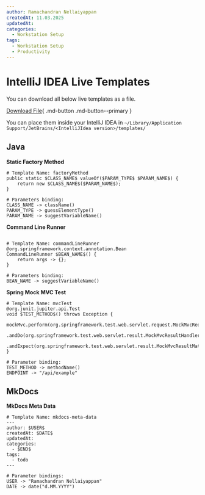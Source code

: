 ```yaml
---
author: Ramachandran Nellaiyappan
createdAt: 11.03.2025
updatedAt:
categories:
  - Workstation Setup
tags:
  - Workstation Setup
  - Productivity
---
```


# IntelliJ IDEA Live Templates

You can download all below live templates as a file.

[Download File](../assets/data/intellij-idea-live-templates/custom-intellij-idea-live-templates.xml){ .md-button .md-button--primary }

You can place them inside your IntelliJ IDEA in
`~/Library/Application Support/JetBrains/<IntelliJIdea version>/templates/`

## Java

**Static Factory Method**

```shell
# Template Name: factoryMethod
public static $CLASS_NAME$ valueOf($PARAM_TYPE$ $PARAM_NAME$) {
    return new $CLASS_NAME$($PARAM_NAME$);
}

# Parameters binding: 
CLASS_NAME -> className()
PARAM_TYPE -> guessElementType()
PARAM_NAME -> suggestVariableName()

```

**Command Line Runner**
```shell

# Template Name: commandLineRunner
@org.springframework.context.annotation.Bean
CommandLineRunner $BEAN_NAME$() {
    return args -> {};
}

# Parameters binding: 
BEAN_NAME -> suggestVariableName()

```

**Spring Mock MVC Test**
```shell
# Template Name: mvcTest
@org.junit.jupiter.api.Test
void $TEST_METHOD$() throws Exception {
    mockMvc.perform(org.springframework.test.web.servlet.request.MockMvcRequestBuilders.get("$ENDPOINT$"))
            .andDo(org.springframework.test.web.servlet.result.MockMvcResultHandlers.print())
            .andExpect(org.springframework.test.web.servlet.result.MockMvcResultMatchers.status().isOk());
}

# Parameter binding:
TEST_METHOD -> methodName()
ENDPOINT -> "/api/example"
```


## MkDocs

**MkDocs Meta Data**

```shell
# Template Name: mkdocs-meta-data
---
author: $USER$
createdAt: $DATE$
updatedAt: 
categories:
  - $END$
tags:
  - todo
---

# Parameter bindings:
USER -> "Ramachandran Nellaiyappan"
DATE -> date("d.MM.YYYY")

```